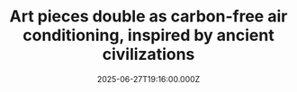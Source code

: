 ---
title: "Art pieces double as carbon-free air conditioning, inspired by ancient civilizations"
date: 2025-06-27T19:16:00.000Z
category: Human Kindness
externalLink: "https://www.goodgoodgood.co/articles/ancient-evaporative-cooling-columns"
image: ""
excerpt: "The 3D-printed structures were inspired by ancient Egyptians and Persians, and they’ll keep homes cool in more ways than one.…"
---